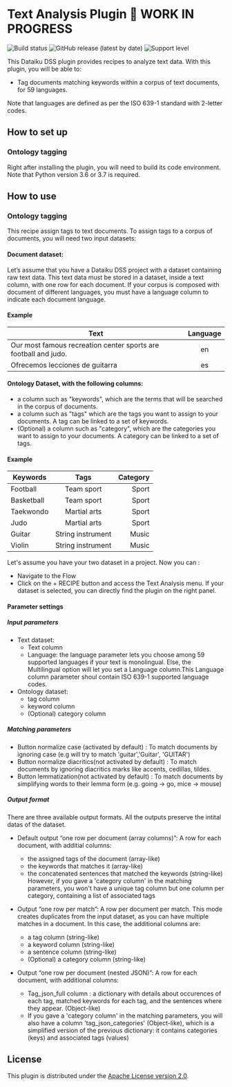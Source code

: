 # Text Analysis Plugin 🚧 WORK IN PROGRESS

![Build status](https://github.com/dataiku/dss-plugin-nlp-analysis/actions/workflows/auto-make.yml/badge.svg) ![GitHub release (latest by date)](https://img.shields.io/github/v/release/dataiku/dss-plugin-nlp-analysis?logo=github)  ![Support level](https://img.shields.io/badge/support-Unsupported-orange)

This Dataiku DSS plugin provides recipes to analyze text data. With this plugin, you will be able to:

- Tag documents matching keywords within a corpus of text documents, for 59 languages.

Note that languages are defined as per the ISO 639-1 standard with 2-letter codes.
## How to set up
### Ontology tagging
Right after installing the plugin, you will need to build its code environment. Note that Python version 3.6 or 3.7 is required.
## How to use
### Ontology tagging
This recipe assign tags to text documents. To assign tags to a corpus of documents, you will need two input datasets:
#### Document dataset:
Let’s assume that you have a Dataiku DSS project with a dataset containing raw text data. This text data must be stored in a dataset, inside a text column, with one row for each document. If your corpus is composed with document of different languages, you must have a language column to indicate each document language. 

#### Example 
| Text     | Language          | 
| ------------- |:-------------:| 
| Our most famous recreation center sports are football and judo.   | en | 
| Ofrecemos lecciones de guitarra    | es    | 

#### Ontology Dataset, with the following columns:
- a column such as "keywords", which are the terms that will be searched in the corpus of documents.
- a column such as "tags" which are the tags you want to assign to your documents. A tag can be linked to a set of keywords. 
- (Optional) a column such as "category", which are the categories you want to assign to your documents. A category can be linked to a set of tags.

#### Example

| Keywords      | Tags           | Category  |
| ------------- |:-------------:| -----:|
| Football     | Team sport | Sport |
| Basketball      | Team sport     |   Sport |
| Taekwondo | Martial arts   |    Sport |
| Judo | Martial arts      |    Sport |
| Guitar | String instrument     |    Music |
| Violin | String instrument      |    Music |

Let's assume you have your two dataset in a project. Now you can : 
- Navigate to the Flow
- Click on the + RECIPE button and access the Text Analysis menu. If your dataset is selected, you can directly find the plugin on the right panel.

#### Parameter settings

##### Input parameters



*   Text dataset:
    *   Text column
    *   Language: the language parameter lets you choose among 59 supported languages if your text is monolingual. Else, the Multilingual option will let you set a Language column.This Language column parameter shoul contain ISO 639-1 supported language codes. 
*   Ontology dataset:
    *   tag column
    *   keyword column
    *   (Optional) category column

 
##### Matching parameters



*   Button normalize case (activated by default) : To match documents by ignoring case (e.g will try to match 'guitar','Guitar', 'GUITAR')
*   Button normalize diacritics(not activated by default) : To match documents by ignoring diacritics marks like accents, cedillas, tildes. 
*   Button lemmatization(not activated by default) : To match documents by simplifying words to their lemma form (e.g. going → go, mice → mouse)

##### Output format

There are three available output formats. All the outputs preserve the intital datas of the dataset.
* Default output “one row per document (array columns)”: A row for each document, with additial columns:
  *   the assigned tags of the document (array-like)
  *   the keywords that matches it (array-like)
  *   the concatenated sentences that matched the keywords (string-like)
  However, if you gave a 'category column' in the matching parameters, you won't have a unique tag column but one column per category, containing a list of associated tags
 
* Output “one row per match”: A row per document per match. This mode creates duplicates from the input dataset, as you can have multiple matches in a document. 
In this case, the additional columns are:
  * a tag column (string-like)
  * a keyword column (string-like)
  * a sentence column (string-like)
  * (Optional) a category column (string-like)
  
* Output “one row per document (nested JSON)”: A row for each document, with additional columns:
  * Tag_json_full column : a dictionary with details about occurences of each tag, matched keywords for each tag, and the sentences where they appear. (Object-like)
  * If you gave a 'category column' in the matching parameters, you will also have a column 'tag_json_categories' (Object-like), which is a simplified version of the previous dictionary: it contains categories (keys) and associated tags (values)


## License

This plugin is distributed under the [Apache License version 2.0](LICENSE).
